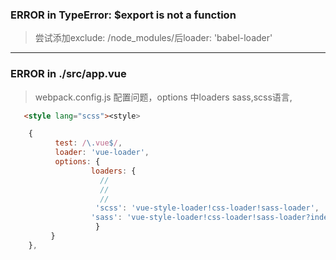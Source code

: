 ### ERROR in   TypeError: $export is not a function
> 尝试添加exclude: /node_modules/后loader: 'babel-loader'

---

### ERROR in ./src/app.vue
> webpack.config.js 配置问题，options 中loaders sass,scss语言, 
 ```html
    <style lang="scss"><style>
```

```js
    {
          test: /\.vue$/,
          loader: 'vue-loader',
          options: {
                  loaders: {
                    // 
                    // 
                    // 
                   'scss': 'vue-style-loader!css-loader!sass-loader',
                  'sass': 'vue-style-loader!css-loader!sass-loader?indentedSyntax'
                   }
         }
    },
```